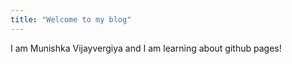 ```yaml
---
title: "Welcome to my blog"
---
```


I am Munishka Vijayvergiya and I am learning about github pages!
